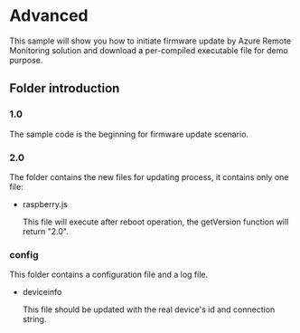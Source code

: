 # Advanced

This sample will show you how to initiate firmware update by Azure Remote Monitoring solution and download a per-compiled executable file for demo purpose.

## Folder introduction

### 1.0

The sample code is the beginning for firmware update scenario.


### 2.0

The folder contains the new files for updating process, it contains only one file:


- raspberry.js
	
	This file will execute after reboot operation, the getVersion function will return "2.0".

### config

This folder contains a configuration file and a log file.

- deviceinfo

	This file should be updated with the real device's id and connection string.
